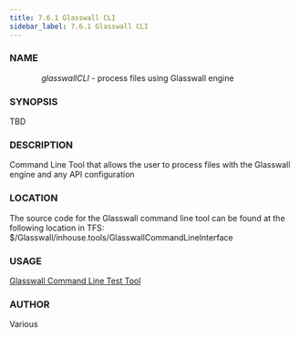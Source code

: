 ```yaml
---
title: 7.6.1 Glasswall CLI
sidebar_label: 7.6.1 Glasswall CLI
---
```


### NAME
&emsp;&emsp;&emsp;&emsp;*glasswallCLI* - process files using Glasswall engine

### SYNOPSIS
TBD

### DESCRIPTION
Command Line Tool that allows the user to process files with the Glasswall engine and any API configuration

### LOCATION
The source code for the Glasswall command line tool can be found at the
following location in TFS: $/Glasswall/inhouse.tools/GlasswallCommandLineInterface

### USAGE

[Glasswall Command Line Test Tool](<Glasswall Command Line Test Tool.pdf> "Glasswall Command Line Test Tool")

### AUTHOR
Various
